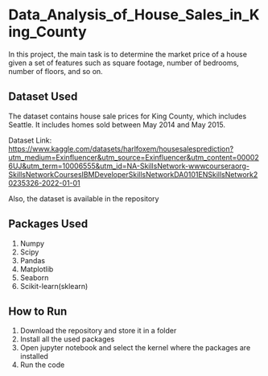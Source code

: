 # Data_Analysis_of_House_Sales_in_King_County

In this project, the main task is to determine the market price of a house given a set of features such as square footage, number of bedrooms, number of floors, and so on. 

## Dataset Used

The dataset contains house sale prices for King County, which includes Seattle. It includes homes sold between May 2014 and May 2015.

Dataset Link: 
https://www.kaggle.com/datasets/harlfoxem/housesalesprediction?utm_medium=Exinfluencer&utm_source=Exinfluencer&utm_content=000026UJ&utm_term=10006555&utm_id=NA-SkillsNetwork-wwwcourseraorg-SkillsNetworkCoursesIBMDeveloperSkillsNetworkDA0101ENSkillsNetwork20235326-2022-01-01

Also, the dataset is available in the repository

## Packages Used
1. Numpy
2. Scipy
3. Pandas
4. Matplotlib
5. Seaborn
6. Scikit-learn(sklearn)

## How to Run
1. Download the repository and store it in a folder
2. Install all the used packages
3. Open jupyter notebook and select the kernel where the packages are installed
4. Run the code

